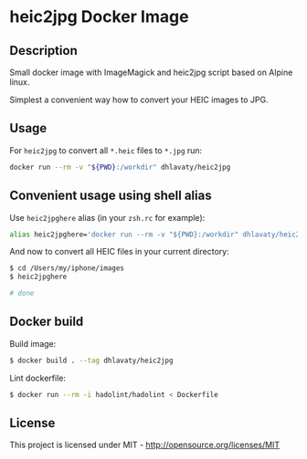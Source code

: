 # heic2jpg Docker Image

## Description

Small docker image with ImageMagick and heic2jpg script based on Alpine linux.

Simplest a convenient way how to convert your HEIC images to JPG.

## Usage

For `heic2jpg` to convert all `*.heic` files to `*.jpg` run:

```sh
docker run --rm -v "${PWD}:/workdir" dhlavaty/heic2jpg
```

## Convenient usage using shell alias

Use `heic2jpghere` alias (in your `zsh.rc` for example):

```sh
alias heic2jpghere='docker run --rm -v "${PWD}:/workdir" dhlavaty/heic2jpg'
```

And now to convert all HEIC files in your current directory:

```sh
$ cd /Users/my/iphone/images
$ heic2jpghere

# done
```

## Docker build

Build image:

```sh
$ docker build . --tag dhlavaty/heic2jpg
```

Lint dockerfile:

```sh
$ docker run --rm -i hadolint/hadolint < Dockerfile
```

## License

This project is licensed under MIT - http://opensource.org/licenses/MIT
